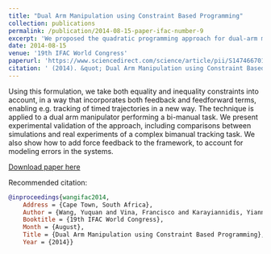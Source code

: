 ```yaml
---
title: "Dual Arm Manipulation using Constraint Based Programming"
collection: publications
permalink: /publication/2014-08-15-paper-ifac-number-9
excerpt: 'We proposed the quadratic programming approach for dual-arm manipulation tasks, i.e., a pan cleaning task performed with Schunk arms equiped with ATI force-torque sensor.'
date: 2014-08-15
venue: '19th IFAC World Congress'
paperurl: 'https://www.sciencedirect.com/science/article/pii/S1474667016416332'
citation: ' (2014). &quot; Dual Arm Manipulation using Constraint Based Programming&quot; <i> 19th IFAC World Congress</i>.'
---
```


Using this formulation, we take both equality and inequality constraints into account, in a way that incorporates both feedback and feedforward terms, enabling e.g. tracking of timed trajectories in a new way. The technique is applied to a dual arm manipulator performing a bi-manual task. We present experimental validation of the approach, including comparisons between simulations and real experiments of a complex bimanual tracking task. We also show how to add force feedback to the framework, to account for modeling errors in the systems.

[Download paper here](https://www.diva-portal.org/smash/get/diva2:808726/FULLTEXT01.pdf)

Recommended citation:
```bib
@inproceedings{wangifac2014,
	Address = {Cape Town, South Africa},
	Author = {Wang, Yuquan and Vina, Francisco and Karayiannidis, Yiannis and Smith, Christian and {\"O}gren, Petter},
	Booktitle = {19th IFAC World Congress},
	Month = {August},
	Title = {Dual Arm Manipulation using Constraint Based Programming},
	Year = {2014}}
```

